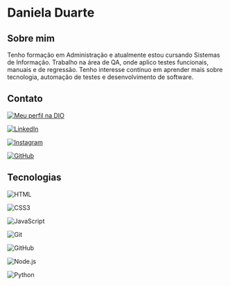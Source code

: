 # Daniela Duarte

## Sobre mim

Tenho formação em Administração e atualmente estou cursando Sistemas de Informação. Trabalho na área de QA, onde aplico testes funcionais, manuais e de regressão. Tenho interesse contínuo em aprender mais sobre tecnologia, automação de testes e desenvolvimento de software.

## Contato

[![Meu perfil na DIO](https://img.shields.io/badge/DIO.me-000?style=for-the-badge\&logo=dio\&logoColor=white)](https://web.dio.me/users/duarterodriguesdaniela)

[![LinkedIn](https://img.shields.io/badge/LinkedIn-0077B5?style=for-the-badge\&logo=linkedin\&logoColor=white)](www.linkedin.com/in/daniela-duarte-rodrigues-0b8299251)

[![Instagram](https://img.shields.io/badge/-Instagram-%23E4405F?style=for-the-badge\&logo=instagram\&logoColor=white)](https://www.instagram.com/daniellarduarte/)

[![GitHub](https://img.shields.io/badge/GitHub-100000?style=for-the-badge\&logo=github\&logoColor=white)](https://github.com/elladuarte)

## Tecnologias

![HTML](https://img.shields.io/badge/HTML5-e34c26?style=for-the-badge\&logo=html5\&logoColor=white)

![CSS3](https://img.shields.io/badge/CSS3-264de4?style=for-the-badge\&logo=css3\&logoColor=white)

![JavaScript](https://img.shields.io/badge/JavaScript-f0db4f?style=for-the-badge\&logo=javascript\&logoColor=black)

![Git](https://img.shields.io/badge/Git-F05032?style=for-the-badge\&logo=git\&logoColor=white)

![GitHub](https://img.shields.io/badge/GitHub-100000?style=for-the-badge\&logo=github\&logoColor=white)

![Node.js](https://img.shields.io/badge/Node.js-339933?style=for-the-badge\&logo=node.js\&logoColor=white)

![Python](https://img.shields.io/badge/python-3670A0?style=for-the-badge\&logo=python\&logoColor=ffdd54)





